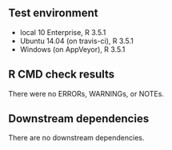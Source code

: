 ## Test environment

* local 10 Enterprise, R 3.5.1
* Ubuntu 14.04 (on travis-ci), R 3.5.1
* Windows (on AppVeyor), R 3.5.1

## R CMD check results

There were no ERRORs, WARNINGs, or NOTEs.

## Downstream dependencies

There are no downstream dependencies.
